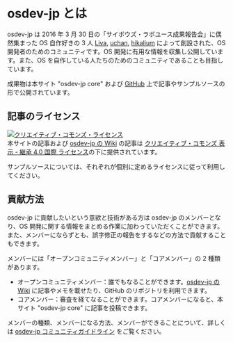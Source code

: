 # osdev-jp とは

osdev-jp は 2016 年 3 月 30 日の「サイボウズ・ラボユース成果報告会」に偶然集まった OS 自作好きの 3 人 [Liva](https://twitter.com/liva_jy), [uchan](https://twitter.com/uchan_nos), [hikalium](https://twitter.com/hikalium) によって創設された、OS 開発者のためのコミュニティです。OS 開発に有用な情報を収集し公開しています。また、OS を自作している人たちのためのコミュニティであることも目指しています。

成果物は本サイト "osdev-jp core" および [GitHub](https://github.com/osdev-jp) 上で記事やサンプルソースの形で公開されています。

## 記事のライセンス

<a rel="license" href="http://creativecommons.org/licenses/by-sa/4.0/"><img alt="クリエイティブ・コモンズ・ライセンス" style="border-width:0" src="https://i.creativecommons.org/l/by-sa/4.0/88x31.png" /></a><br />本サイトの記事および [osdev-jp の Wiki][wiki] の記事は <a rel="license" href="http://creativecommons.org/licenses/by-sa/4.0/">クリエイティブ・コモンズ 表示 - 継承 4.0 国際 ライセンス</a>の下に提供されています。

サンプルソースについては、それぞれが個別に定めるライセンスに従って利用してください。

## 貢献方法

osdev-jp に貢献したいという意欲と技術がある方は osdev-jp のメンバーとなり、OS 開発に関する情報をまとめる作業に加わっていただくことができます。また、メンバーにならずとも、誤字修正の報告をするなどの方法で貢献することもできます。

メンバーには「オープンコミュニティメンバー」と「コアメンバー」の 2 種類があります。

- オープンコミュニティメンバー：誰でもなることができます。[osdev-jp の Wiki][wiki] に記事やメモを載せたり、GitHub のリポジトリを利用できます。
- コアメンバー：審査を経てなることができます。コアメンバーになると、本サイト "osdev-jp core" に記事を投稿できます。

メンバーの種類、メンバーになる方法、メンバーができることについて、詳しくは [osdev-jp コミュニティガイドライン](https://github.com/osdev-jp/osdev-jp.github.io/wiki/Guidlines) をご覧ください。

[wiki]: https://github.com/osdev-jp/osdev-jp.github.io/wiki
